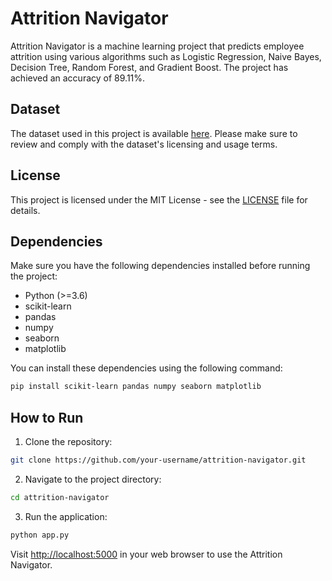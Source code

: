 # Attrition Navigator

Attrition Navigator is a machine learning project that predicts employee attrition using various algorithms such as Logistic Regression, Naive Bayes, Decision Tree, Random Forest, and Gradient Boost. The project has achieved an accuracy of 89.11%.

## Dataset

The dataset used in this project is available [here](https://www.kaggle.com/datasets/pavansubhasht/ibm-hr-analytics-attrition-dataset). Please make sure to review and comply with the dataset's licensing and usage terms.

## License

This project is licensed under the MIT License - see the [LICENSE](LICENSE) file for details.

## Dependencies

Make sure you have the following dependencies installed before running the project:

- Python (>=3.6)
- scikit-learn
- pandas
- numpy
- seaborn
- matplotlib

You can install these dependencies using the following command:

```bash
pip install scikit-learn pandas numpy seaborn matplotlib
```

## How to Run

1. Clone the repository:

```bash
git clone https://github.com/your-username/attrition-navigator.git
```

2. Navigate to the project directory:

```bash
cd attrition-navigator
```

3. Run the application:

```bash
python app.py
```

Visit [http://localhost:5000](http://localhost:5000) in your web browser to use the Attrition Navigator.
